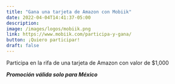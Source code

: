 ```yaml
---
title: "Gana una tarjeta de Amazon con Mobiik"
date: 2022-04-04T14:41:37-05:00
description: 
image: /images/logos/mobiik.png
link: https://www.mobiik.com/participa-y-gana/
button: ¡Quiero participar!
draft: false
---
```


Participa en la rifa de una tarjeta de Amazon con valor de $1,000

***Promoción válida solo para México***